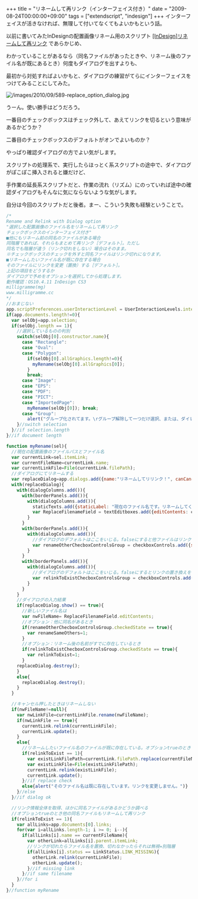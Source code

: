 +++
title = "リネームして再リンク（インターフェイス付き）"
date = "2009-08-24T00:00:00+09:00"
tags = ["extendscript", "indesign"]
+++
インターフェイスが活きなければ、無理して付いてなくてもよいかもという話。

以前に書いてみたInDesignの配置画像リネーム用のスクリプト [[InDesign]リネームして再リンク](/2009/08/19/indesign-relink-with-rename.html) であらかじめ、

わかっていることがあるなら（同名ファイルがあったときや、リネーム後のファイル名が既にあるとき）何度もダイアログを出すよりも、

最初から対処すればよいかもと、ダイアログの練習がてらにインターフェイスをつけてみることにしてみた。

![/images/2010/09/589-replace_option_dialog.jpg](/images/2010/09/589-replace_option_dialog.jpg)

うーん。使い勝手はどうだろう。

一番目のチェックボックスはチェック外して、あえてリンクを切るという意味があるかどうか？

二番目のチェックボックスのデフォルトがオンでよいものか？

やっぱり確認ダイアログの方でよい気がします。

スクリプトの処理系で、実行したらほっとく系スクリプトの途中で、ダイアログがぽこぽこ挿入されると嫌だけど、

手作業の延長系スクリプトだと、作業の流れ（リズム）にのっていれば途中の確認ダイアログもそんなに気にならないような気がします。

自分は今回のスクリプトだと後者。まー、こういう失敗も経験ということで。

```js
/*
Rename and Relink with Dialog option
"選択した配置画像のファイル名をリネームして再リンク
チェックボックスのインターフェイス付き"
■他にもリネーム前の同名のファイルがある場合
同階層であれば、それらもまとめて再リンク［デフォルト］。ただし
同名でも階層が違う（リンク切れをしない）場合はそのまま。
※チェックボックスのチェックを外すと同名ファイルはリンク切れになります。
■リネームしたいファイル名が既に存在する場合
そのファイルにリンクを変更（置換）する［デフォルト］。
上記の項目をどうするか
ダイアログで予めをオプションを選択してから処理します。
動作確認：OS10.4.11 InDesign CS3
milligramme(mg)
www.milligramme.cc
*/
//おまじない
app.scriptPreferences.userInteractionLevel = UserInteractionLevels.interactWithAll;
if(app.documents.length!=0){
  var selObj=app.selection;
  if(selObj.length == 1){
    //選択しているものの判別
    switch(selObj[0].constructor.name){
      case "Rectangle":
      case "Oval":
      case "Polygon":
        if(selObj[0].allGraphics.length!=0){
          myRename(selObj[0].allGraphics[0]);
        }
        break;
      case "Image":
      case "EPS":
      case "PDF":
      case "PICT":
      case "ImportedPage":
        myRename(selObj[0]); break;
      case "Group":
        alert("グループ化されてます。\rグループ解除して一つだけ選択、または、ダイレクト選択してください")
    }//switch selection
  }//if selection.length
}//if document length

function myRename(sel){
  //現在の配置画像のファイルパスとファイル名
  var currentLink=sel.itemLink;
  var currentFileName=currentLink.name;
  var currentLinkFile=File(currentLink.filePath);
  //ダイアログにてリネームする
  var replaceDialog=app.dialogs.add({name:"リネームしてリリンク！", canCancel: true});
  with(replaceDialog){
    with(dialogColumns.add()){
      with(borderPanels.add()){
        with(dialogColumns.add()){
          staticTexts.add({staticLabel: "現在のファイル名です。リネームしてください。"});
          var ReplaceFilenameField = textEditboxes.add({editContents: currentFileName, minWidth: 320});
        }
      }
      with(borderPanels.add()){
        with(dialogColumns.add()){
          //ダイアログのデフォルトはここをいじる。falseにすると他ファイルはリンク切れします
          var renameOtherChecboxControlsGroup = checkboxControls.add({staticLabel: "他にリネーム前と同名ファイルがある時、一緒に処理する", checkedState:true});
        }
      }
      with(borderPanels.add()){
        with(dialogColumns.add()){
          //ダイアログのデフォルトはここをいじる。falseにするとリンクの置き換えをしません
          var relinkToExistChecboxControlsGroup = checkboxControls.add({staticLabel: "ファイル名が既に存在している時、それにリンクを置換する", checkedState:true});
        }
      }
    }
    //ダイアログの入力結果
    if(replaceDialog.show() == true){
      //新しいファイル名は
      var nwFileName= ReplaceFilenameField.editContents;
      //オプション：他に同名があるとき
      if(renameOtherChecboxControlsGroup.checkedState == true){
        var renameSameOthers=1;
      }
      //オプション：リネーム後の名前がすでに存在しているとき
      if(relinkToExistChecboxControlsGroup.checkedState == true){
        var relinkToExist=1;
      }
    replaceDialog.destroy();
    }
    else{
      replaceDialog.destroy();
    }
  }

  //キャンセル押したときはリネームしない
  if(nwFileName!=null){
    var nwLinkFile=currentLinkFile.rename(nwFileName);
    if(nwLinkFile == true){
      currentLink.relink(currentLinkFile);
      currentLink.update();
    }
    else{
      //リネームしたいファイル名のファイルが既に存在している。オプションtrueのときリンク置換
      if(relinkToExist == 1){
        var existLinkFilePath=currentLink.filePath.replace(currentFileName,nwFileName);
        var existLinkFile=File(existLinkFilePath);
        currentLink.relink(existLinkFile);
        currentLink.update();
      }//if replace check
      else{alert("そのファイル名は既に存在しています。リンクを変更しません。")}
    }//else
  }//if dialog ok

  //リンク情報全体を取得、ほかに同名ファイルがあるかどうか調べる
  //オプションtrueのとき他の同名ファイルもリネームして再リンク
  if(relinkToExist == 1){
    var allLinks=app.documents[0].links;
    for(var i=allLinks.length-1; i >= 0; i--){
      if(allLinks[i].name == currentFileName){
        var otherLink=allLinks[i].parent.itemLink;
        //リンクが切れたらファイル名を置換、切れなかったらそれは無視=別階層
        if(allLinks[i].status == LinkStatus.LINK_MISSING){
          otherLink.relink(currentLinkFile);
          otherLink.update();
        }//if missing link
      }//if same filename
    }//for i
  }
}//function myRename
```